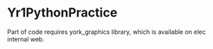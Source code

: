 # Yr1PythonPractice
Part of code requires york_graphics library, which is available on elec internal web.

